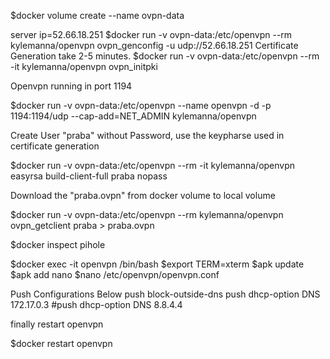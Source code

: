 $docker volume create --name ovpn-data

server ip=52.66.18.251
$docker run -v ovpn-data:/etc/openvpn --rm kylemanna/openvpn ovpn_genconfig -u udp://52.66.18.251
Certificate Generation take 2-5 minutes.
$docker run -v ovpn-data:/etc/openvpn --rm -it kylemanna/openvpn ovpn_initpki

Openvpn running in port 1194

$docker run -v ovpn-data:/etc/openvpn --name openvpn -d -p 1194:1194/udp --cap-add=NET_ADMIN kylemanna/openvpn

Create User "praba" without Password, use the keypharse used in certificate generation

$docker run -v ovpn-data:/etc/openvpn --rm -it kylemanna/openvpn easyrsa build-client-full praba nopass

Download the "praba.ovpn" from docker volume to local volume

$docker run -v ovpn-data:/etc/openvpn --rm kylemanna/openvpn ovpn_getclient praba > praba.ovpn

$docker inspect pihole

$docker exec -it openvpn /bin/bash
$export TERM=xterm
$apk update 
$apk add nano 
$nano /etc/openvpn/openvpn.conf

Push Configurations Below
push block-outside-dns
push dhcp-option DNS 172.17.0.3
#push dhcp-option DNS 8.8.4.4


finally restart openvpn

$docker restart openvpn
